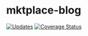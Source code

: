# mktplace-blog

[![Updates](https://pyup.io/repos/github/dubirajara/mktplace-blog/shield.svg)](https://pyup.io/repos/github/dubirajara/mktplace-blog/)
[![Coverage Status](https://coveralls.io/repos/github/dubirajara/mktplace-blog/badge.svg?branch=master)](https://coveralls.io/github/dubirajara/mktplace-blog?branch=master)
